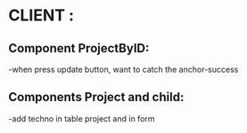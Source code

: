 # CLIENT :  
## Component ProjectByID: 
-when press update button, want to catch the anchor-success  
## Components Project and child:
-add techno in table project and in form